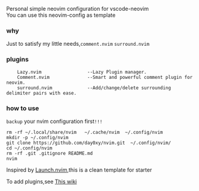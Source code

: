Personal simple neovim configuration for vscode-neovim  
You can use this neovim-config as template
### why
Just to satisfy my little needs,`comment.nvim` `surround.nvim` 
<br>
### plugins
```
    Lazy.nvim                 --Lazy Plugin manager.
    Comment.nvim              --Smart and powerful comment plugin for neovim.
    surround.nvim             --Add/change/delete surrounding delimiter pairs with ease.
```

### how to use

`backup` your nvim configuration first`!!!`

```
rm -rf ~/.local/share/nvim   ~/.cache/nvim  ~/.config/nvim
mkdir -p ~/.config/nvim
git clone https://github.com/day0xy/nvim.git  ~/.config/nvim/
cd ~/.config/nvim
rm -rf .git .gitignore README.md
nvim
```

Inspired by [Launch.nvim](https://github.com/LunarVim/Launch.nvim),this is a clean template for starter

To add plugins,see [This wiki](https://github.com/LunarVim/Launch.nvim/wiki/adding_new_plugins)
